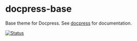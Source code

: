 # docpress-base

Base theme for Docpress. See [docpress] for documentation.

[![Status](https://travis-ci.org/docpress/docpress-base.svg?branch=master)](https://travis-ci.org/docpress/docpress-base "See test builds")

[docpress]: https://github.com/docpress/docpress
